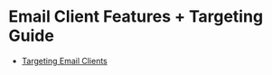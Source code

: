 # Email Client Features + Targeting Guide

* [Targeting Email Clients][targeting-clients]

[targeting-clients]: targeting.md
